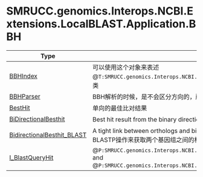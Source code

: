 ﻿
# SMRUCC.genomics.Interops.NCBI.Extensions.LocalBLAST.Application.BBH

|Type|Summary|
|----|-------|
|[BBHIndex](./BBHIndex.md)|可以使用这个对象来表述@``T:SMRUCC.genomics.Interops.NCBI.Extensions.LocalBLAST.Application.BBH.I_BlastQueryHit``的所有派生类|
|[BBHParser](./BBHParser.md)|BBH解析的时候，是不会区分方向的，所以只要保证编号是一致的就会解析出结果，这个不需要担心|
|[BestHit](./BestHit.md)|单向的最佳比对结果|
|[BiDirectionalBesthit](./BiDirectionalBesthit.md)|Best hit result from the binary direction blastp result.(最佳双向比对结果，BBH，直系同源)|
|[BidirectionalBesthit_BLAST](./BidirectionalBesthit_BLAST.md)|A tight link between orthologs and bidirectional best hits in bacterial and archaeal genomes. BBH.(通过BLASTP操作来获取两个基因组之间的相同的蛋白质对象)|
|[I_BlastQueryHit](./I_BlastQueryHit.md)|@``P:SMRUCC.genomics.Interops.NCBI.Extensions.LocalBLAST.Application.BBH.I_BlastQueryHit.QueryName`` and @``P:SMRUCC.genomics.Interops.NCBI.Extensions.LocalBLAST.Application.BBH.I_BlastQueryHit.HitName``|

